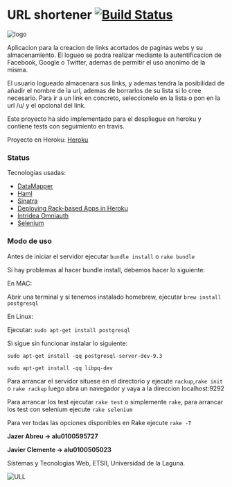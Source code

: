# URL shortener [![Build Status](https://travis-ci.org/alu0100595727/sytw_practica4_urlshortener.svg?branch=master)](https://travis-ci.org/alu0100595727/sytw_practica4_urlshortener)

![logo](http://i1377.photobucket.com/albums/ah55/Jazer_Abreu/logo_zps1d404711.png)

Aplicacion para la creacion de links acortados de paginas webs y su almacenamiento. El logueo se podra realizar mediante la autentificacion de Facebook, Google o Twitter, ademas de permitir el uso anonimo de la misma.

El usuario logueado almacenara sus links, y ademas tendra la posibilidad de añadir el nombre de la url, ademas de borrarlos de su lista si lo cree necesario. Para ir a un link en concreto, seleccionelo en la lista o pon en la url /u/ y el opcional del link.

Este proyecto ha sido implementado para el despliegue en heroku y contiene tests con seguimiento en travis.

Proyecto en Heroku: [Heroku](http://urlsytw.herokuapp.com)

### Status
Tecnologias usadas:
* [DataMapper](http://datamapper.org/getting-started.html)
* [Haml](http://haml.info/)
* [Sinatra](http://www.sinatrarb.com/)
* [Deploying Rack-based Apps in Heroku](https://devcenter.heroku.com/articles/rack)
* [Intridea Omniauth](https://github.com/intridea/omniauth)
* [Selenium](http://www.seleniumhq.org/)

### Modo de uso

Antes de iniciar el servidor ejecutar `bundle install` o `rake bundle`

Si hay problemas al hacer bundle install, debemos hacer lo siguiente:

En MAC:

Abrir una terminal y si tenemos instalado homebrew, ejecutar `brew install postgresql`

En Linux:

Ejecutar: `sudo apt-get install postgresql`

Si sigue sin funcionar instalar lo siguiente:

`sudo apt-get install -qq postgresql-server-dev-9.3`

`sudo apt-get install -qq libpq-dev`

Para arrancar el servidor situese en el directorio y ejecute `rackup`,`rake init` o `rake rackup` luego abra un navegador y vaya a la direccion localhost:9292

Para arrancar los test ejecutar `rake test` o simplemente `rake`, para arrancar los test con selenium ejecute `rake selenium`

Para ver todas las opciones disponibles en Rake ejecute `rake -T`

**Jazer Abreu -> alu0100595727**

**Javier Clemente -> alu0100505023**

Sistemas y Tecnologias Web, ETSII, Universidad de la Laguna.

![ULL](http://www.ull.es/Public/images/wull/logo.gif)
